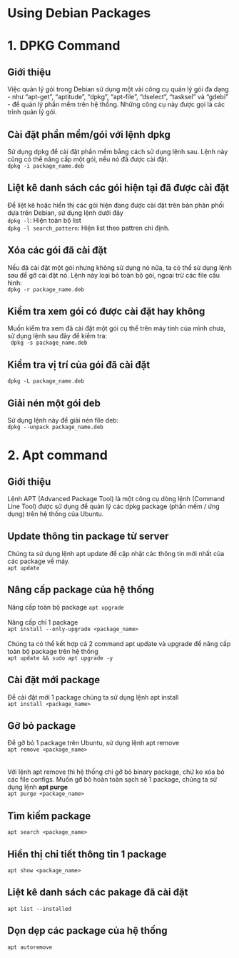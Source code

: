 ﻿# Using Debian Packages
# 1. DPKG Command
## Giới thiệu
Việc quản lý gói trong Debian sử dụng một vài công cụ quản lý gói đa dạng - như “apt-get”, “aptitude”, “dpkg”, “apt-file”, “dselect”, “tasksel” và “gdebi” - để quản lý phần mềm trên hệ thống. Những công cụ này được gọi là các trình quản lý gói.  

##  Cài đặt phần mềm/gói với lệnh dpkg 
Sử dụng dpkg để cài đặt phần mềm bằng cách sử dụng lệnh sau. Lệnh này cũng có thể nâng cấp một gói, nếu nó đã được cài đặt.  
```dpkg -i package_name.deb```  

## Liệt kê danh sách các gói hiện tại đã được cài đặt
Để liệt kê hoặc hiển thị các gói hiện đang được cài đặt trên bản phân phối dựa trên Debian,  sử dụng lệnh dưới đây  
```dpkg -l```: Hiện toàn bộ list  
```dpkg -l search_pattern```: Hiện list theo pattren chỉ định.  

## Xóa các gói đã cài đặt
Nếu đã cài đặt một gói nhưng không sử dụng nó nữa, ta có thể sử dụng lệnh sau để gỡ cài đặt nó. Lệnh này loại bỏ toàn bộ gói, ngoại trừ các file cấu hình:  
```dpkg -r package_name.deb```

## Kiểm tra xem gói có được cài đặt hay không
Muốn kiểm tra xem đã cài đặt một gói cụ thể trên máy tính của mình chưa, sử dụng lệnh sau đây để kiểm tra:  
``` dpkg -s package_name.deb```  

## Kiểm tra vị trí của gói đã cài đặt
```dpkg -L package_name.deb```  

## Giải nén một gói deb
Sử dụng lệnh này để giải nén file deb:  
```dpkg --unpack package_name.deb```

# 2. Apt command
## Giới thiệu
Lệnh APT (Advanced Package Tool) là một công cụ dòng lệnh (Command Line Tool) được sử dụng để quản lý các dpkg package (phần mềm / ứng dụng) trên hệ thống của Ubuntu.

## Update thông tin package từ server
Chúng ta sử dụng lệnh apt update để cập nhật các thông tin mới nhất của các package về máy.  
```apt update```  

## Nâng cấp package của hệ thống
Nâng cấp toàn bộ package
```apt upgrade```  
<br>
Nâng cấp chỉ 1 package  
```apt install --only-upgrade <package_name>```  
<br>
Chúng ta có thể kết hợp cả 2 command apt update và upgrade để nâng cấp toàn bộ package trên hệ thống  
```apt update && sudo apt upgrade -y```  

## Cài đặt mới package

Để cài đặt mới 1 package chúng ta sử dụng lệnh apt install  
```apt install <package_name>```  

##  Gỡ bỏ package
Để gỡ bỏ 1 package trên Ubuntu, sử dụng lệnh apt remove  
```apt remove <package_name>```  
<br>  
Với lệnh apt remove thì hệ thống chỉ gỡ bỏ binary package, chứ ko xóa bỏ các file configs.
Muốn gỡ bỏ hoàn toàn sạch sẽ 1 package, chúng ta sử dụng lệnh **apt purge**  
```apt purge <package_name>```  

## Tìm kiếm package

```apt search <package_name>```  

## Hiển thị chi tiết thông tin 1 package

```apt show <package_name>```  

## Liệt kê danh sách các pakage đã cài đặt

```apt list --installed```  

## Dọn dẹp các package của hệ thống

```apt autoremove```  


